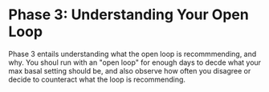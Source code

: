# Phase 3: Understanding Your Open Loop

Phase 3 entails understanding what the open loop is recommmending, and why. You shoul run with an "open loop" for enough days to decde what your max basal setting should be, and also observe how often you disagree or decide to counteract what the loop is recommending.
